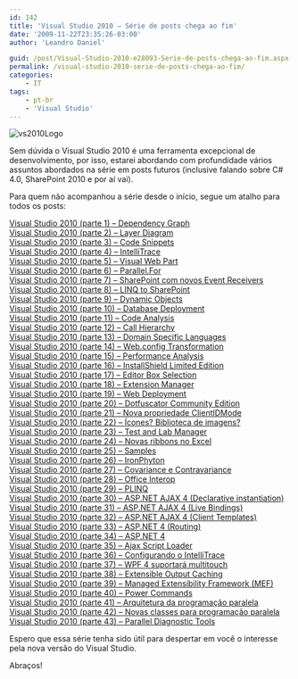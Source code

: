 ```yaml
---
id: 142
title: 'Visual Studio 2010 – Série de posts chega ao fim'
date: '2009-11-22T23:35:26-03:00'
author: 'Leandro Daniel'

guid: /post/Visual-Studio-2010-e28093-Serie-de-posts-chega-ao-fim.aspx
permalink: /visual-studio-2010-serie-de-posts-chega-ao-fim/
categories:
    - IT
tags:
    - pt-br
    - 'Visual Studio'
---
```


![vs2010Logo](http://leandrodaniel.com/pics/WindowsLiveWriter/SriedepostssobreVisualStudio2010/49EE7C08/vs2010Logo_thumb.gif "vs2010Logo")

Sem dúvida o Visual Studio 2010 é uma ferramenta excepcional de desenvolvimento, por isso, estarei abordando com profundidade vários assuntos abordados na série em posts futuros (inclusive falando sobre C# 4.0, SharePoint 2010 e por aí vai).

Para quem não acompanhou a série desde o início, segue um atalho para todos os posts:

[Visual Studio 2010 (parte 1) – Dependency Graph](http://www.leandrodaniel.com/post/Visual-Studio-2010-(parte-1)-e28093-Dependency-Graph)   
[Visual Studio 2010 (parte 2) – Layer Diagram](http://www.leandrodaniel.com/post/Visual-Studio-2010-(parte-2)-e28093-Layer-Diagram)   
[Visual Studio 2010 (parte 3) – Code Snippets](http://www.leandrodaniel.com/post/Visual-Studio-2010-(parte-3)-e28093-Code-Snippets)   
[Visual Studio 2010 (parte 4) – IntelliTrace](http://www.leandrodaniel.com/post/Visual-Studio-2010-(parte-4)-e28093-IntelliTrace)   
[Visual Studio 2010 (parte 5) – Visual Web Part](http://www.leandrodaniel.com/post/Visual-Studio-2010-(parte-5)-e28093-Visual-Web-Part)   
[Visual Studio 2010 (parte 6) – Parallel.For](http://www.leandrodaniel.com/post/Visual-Studio-2010-(parte-6)-e28093-ParallelFor)   
[Visual Studio 2010 (parte 7) – SharePoint com novos Event Receivers](http://www.leandrodaniel.com/post/Visual-Studio-2010-(parte-7)-e28093-SharePoint-com-novos-Event-Receivers)   
[Visual Studio 2010 (parte 8) – LINQ to SharePoint](http://www.leandrodaniel.com/post/Visual-Studio-2010-(parte-8)-e28093-LINQ-to-SharePoint)   
[Visual Studio 2010 (parte 9) – Dynamic Objects](http://www.leandrodaniel.com/post/Visual-Studio-2010-(parte-9)-e28093-Dynamic-Objects)   
[Visual Studio 2010 (parte 10) – Database Deployment](http://www.leandrodaniel.com/post/Visual-Studio-2010-(parte-10)-e28093-Database-Deployment)   
[Visual Studio 2010 (parte 11) – Code Analysis](http://www.leandrodaniel.com/post/Visual-Studio-2010-(parte-11)-e28093-Code-Analysis)   
[Visual Studio 2010 (parte 12) – Call Hierarchy](http://www.leandrodaniel.com/post/Visual-Studio-2010-(parte-12)-e28093-Call-Hierarchy)   
[Visual Studio 2010 (parte 13) – Domain Specific Languages](http://www.leandrodaniel.com/post/Visual-Studio-2010-(parte-13)-e28093-Domain-Specific-Languages)   
[Visual Studio 2010 (parte 14) – Web.config Transformation](http://www.leandrodaniel.com/post/Visual-Studio-2010-(parte-14)-e28093-Webconfig-Transformation)   
[Visual Studio 2010 (parte 15) – Performance Analysis](http://www.leandrodaniel.com/post/Visual-Studio-2010-(parte-15)-e28093-Performance-Analysis)   
[Visual Studio 2010 (parte 16) – InstallShield Limited Edition](http://www.leandrodaniel.com/post/Visual-Studio-2010-(parte-16)-e28093-InstallShield-Limited-Edition)   
[Visual Studio 2010 (parte 17) – Editor Box Selection](http://www.leandrodaniel.com/post/Visual-Studio-2010-(parte-17)-e28093-Editor-Box-Selection)   
[Visual Studio 2010 (parte 18) – Extension Manager](http://www.leandrodaniel.com/post/Visual-Studio-2010-(parte-18)-e28093-Extension-Manager)   
[Visual Studio 2010 (parte 19) – Web Deployment](http://www.leandrodaniel.com/post/Visual-Studio-2010-(parte-19)-e28093-Web-Deployment)   
[Visual Studio 2010 (parte 20) – Dotfuscator Community Edition](http://www.leandrodaniel.com/post/Visual-Studio-2010-(parte-20)-e28093-Dotfuscator-Community-Edition)   
[Visual Studio 2010 (parte 21) – Nova propriedade ClientIDMode](http://www.leandrodaniel.com/post/Visual-Studio-2010-(parte-21)-e28093-Nova-propriedade-ClientIDMode-no-ASPNET)   
[Visual Studio 2010 (parte 22) – Ícones? Biblioteca de imagens?](http://www.leandrodaniel.com/post/Visual-Studio-2010-(parte-22)-e28093-Icones-Biblioteca-de-imagens)   
[Visual Studio 2010 (parte 23) – Test and Lab Manager](http://www.leandrodaniel.com/post/Visual-Studio-2010-(parte-23)-e28093-Test-and-Lab-Manager)   
[Visual Studio 2010 (parte 24) – Novas ribbons no Excel](http://www.leandrodaniel.com/post/Visual-Studio-2010-(parte-24)-e28093-Novas-ribbons-no-Excel)   
[Visual Studio 2010 (parte 25) – Samples](http://www.leandrodaniel.com/post/Visual-Studio-2010-(parte-25)-e28093-Samples)   
[Visual Studio 2010 (parte 26) – IronPhyton](http://www.leandrodaniel.com/post/Visual-Studio-2010-(parte-26)-e28093-IronPhyton)   
[Visual Studio 2010 (parte 27) – Covariance e Contravariance](http://www.leandrodaniel.com/post/Visual-Studio-2010-(parte-27)-Covariance-e-Contravariance)   
[Visual Studio 2010 (parte 28) – Office Interop](http://www.leandrodaniel.com/post/Visual-Studio-2010-(parte-28)-Office-Interop)   
[Visual Studio 2010 (parte 29) – PLINQ](http://www.leandrodaniel.com/post/Visual-Studio-2010-(parte-29)-PLINQ)   
[Visual Studio 2010 (parte 30) – ASP.NET AJAX 4 (Declarative instantiation)](http://www.leandrodaniel.com/post/Visual-Studio-2010-(parte-30)-e28093-ASPNET-AJAX-4-(Declarative-instantiation))   
[Visual Studio 2010 (parte 31) – ASP.NET AJAX 4 (Live Bindings)](http://www.leandrodaniel.com/post/Visual-Studio-2010-(parte-31)-e28093-ASPNET-AJAX-4-(Live-Bindings))   
[Visual Studio 2010 (parte 32) – ASP.NET AJAX 4 (Client Templates)](http://www.leandrodaniel.com/post/Visual-Studio-2010-(parte-32)-e28093-ASPNET-AJAX-4-(Client-Templates))   
[Visual Studio 2010 (parte 33) – ASP.NET 4 (Routing)](http://www.leandrodaniel.com/post/Visual-Studio-2010-(parte-33)-e28093-ASPNET-4-(Routing))   
[Visual Studio 2010 (parte 34) – ASP.NET 4](http://www.leandrodaniel.com/post/Visual-Studio-2010-(parte-34)-e28093-ASPNET-4)   
[Visual Studio 2010 (parte 35) – Ajax Script Loader](http://www.leandrodaniel.com/post/Visual-Studio-2010-(parte-35)-e28093-Ajax-Script-Loader)   
[Visual Studio 2010 (parte 36) – Configurando o IntelliTrace](http://www.leandrodaniel.com/post/Visual-Studio-2010-(parte-36)-e28093-Configuracoes-do-IntelliTrace)   
[Visual Studio 2010 (parte 37) – WPF 4 suportará multitouch](http://www.leandrodaniel.com/post/Visual-Studio-2010-(parte-37)-e28093-WPF-4-suportara-multitouch)   
[Visual Studio 2010 (parte 38) – Extensible Output Caching](http://www.leandrodaniel.com/post/Visual-Studio-2010-(parte-38)-e28093-Extensible-Output-Caching)   
[Visual Studio 2010 (parte 39) – Managed Extensibility Framework (MEF)](http://www.leandrodaniel.com/post/Visual-Studio-2010-(parte-39)-e28093-Managed-Extensibility-Framework-(MEF))   
[Visual Studio 2010 (parte 40) – Power Commands](http://www.leandrodaniel.com/post/Visual-Studio-2010-(parte-40)-e28093-Power-Commands)   
[Visual Studio 2010 (parte 41) – Arquitetura da programação paralela](http://www.leandrodaniel.com/post/Visual-Studio-2010-(parte-41)-e28093-Arquitetura-da-programacao-paralela)   
[Visual Studio 2010 (parte 42) – Novas classes para programação paralela](http://www.leandrodaniel.com/post/Visual-Studio-2010-(parte-42)-e28093-Estruturas-de-dados-para-programacao-paralela)   
[Visual Studio 2010 (parte 43) – Parallel Diagnostic Tools](http://www.leandrodaniel.com/post/Visual-Studio-2010-(parte-43)-e28093-Parallel-Diagnostic-Tools)

Espero que essa série tenha sido útil para despertar em você o interesse pela nova versão do Visual Studio.

Abraços!
